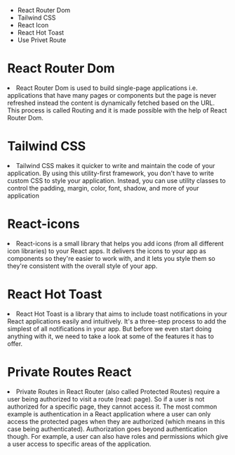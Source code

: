 <ul>
    <li>React Router Dom</li>
    <li>Tailwind CSS</li>
    <li>React Icon</li>
    <li>React Hot Toast</li>
    <li>Use Privet Route</li>
 </ul> 

# React Router Dom
 <li>React Router Dom is used to build single-page applications i.e. applications that have many pages or components but the page is never refreshed instead the content is dynamically fetched based on the URL. This process is called Routing and it is made possible with the help of React Router Dom.</li>

# Tailwind CSS
 <li>Tailwind CSS makes it quicker to write and maintain the code of your application. By using this utility-first framework, you don't have to write custom CSS to style your application. Instead, you can use utility classes to control the padding, margin, color, font, shadow, and more of your application</li>

#  React-icons
 <li>React-icons is a small library that helps you add icons (from all different icon libraries) to your React apps. It delivers the icons to your app as components so they're easier to work with, and it lets you style them so they're consistent with the overall style of your app.</li>

# React Hot Toast

 <li>React Hot Toast is a library that aims to include toast notifications in your React applications easily and intuitively. It's a three-step process to add the simplest of all notifications in your app. But before we even start doing anything with it, we need to take a look at some of the features it has to offer.</li>

# Private Routes React 

 <li>Private Routes in React Router (also called Protected Routes) require a user being authorized to visit a route (read: page). So if a user is not authorized for a specific page, they cannot access it. The most common example is authentication in a React application where a user can only access the protected pages when they are authorized (which means in this case being authenticated). Authorization goes beyond authentication though. For example, a user can also have roles and permissions which give a user access to specific areas of the application.</li>